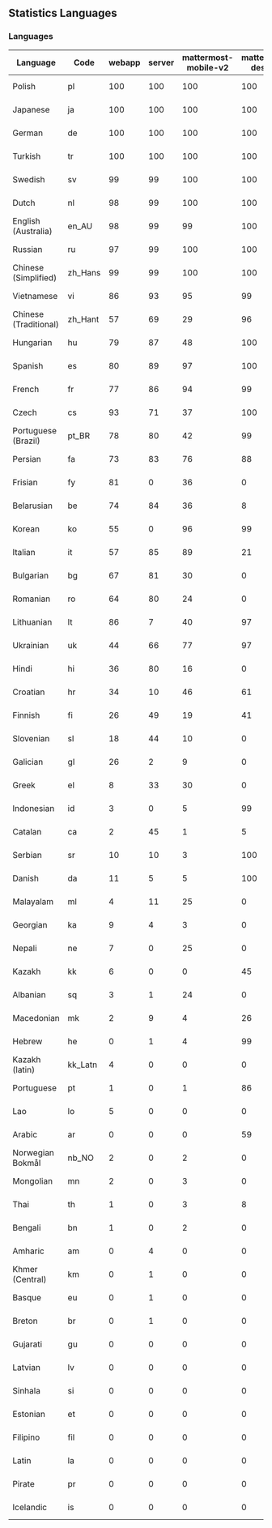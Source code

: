 ## Statistics Languages ##
###  Languages  ###
|Language|Code|webapp|server|mattermost-mobile-v2|mattermost-desktop|playbook-webapp|calls-webapp|Total|Last Modified|
|---|---|---|---|---|---|---|---|---|---|
|Polish|pl| 100| 100| 100| 100| 0| 100| 100|2024-04-12T13:28:49.143909Z|
|Japanese|ja| 100| 100| 100| 100| 0| 100| 100|2024-04-13T14:02:25.651592Z|
|German|de| 100| 100| 100| 100| 0| 100| 100|2024-04-12T13:28:48.919385Z|
|Turkish|tr| 100| 100| 100| 100| 0| 97| 99|2024-04-14T12:40:43.870412Z|
|Swedish|sv| 99| 99| 100| 100| 0| 97| 99|2024-04-11T21:22:21.608777Z|
|Dutch|nl| 98| 99| 100| 100| 0| 97| 99|2024-04-11T21:22:19.122031Z|
|English (Australia)|en_AU| 98| 99| 99| 100| 0| 0| 99|2024-04-10T18:16:18.951149Z|
|Russian|ru| 97| 99| 100| 100| 0| 66| 95|2024-04-11T21:22:20.971382Z|
|Chinese (Simplified)|zh_Hans| 99| 99| 100| 100| 0| 97| 94|2024-04-11T21:22:24.303563Z|
|Vietnamese|vi| 86| 93| 95| 99| 0| 86| 89|2024-04-11T21:22:23.628084Z|
|Chinese (Traditional)|zh_Hant| 57| 69| 29| 96| 0| 14| 87|2024-04-11T21:22:24.906599Z|
|Hungarian|hu| 79| 87| 48| 100| 0| 0| 79|2024-04-10T18:17:28.935160Z|
|Spanish|es| 80| 89| 97| 100| 0| 25| 79|2024-04-11T21:22:14.110992Z|
|French|fr| 77| 86| 94| 99| 0| 51| 79|2024-04-11T21:22:14.656494Z|
|Czech|cs| 93| 71| 37| 100| 0| 94| 77|2024-04-11T21:22:12.921922Z|
|Portuguese (Brazil)|pt_BR| 78| 80| 42| 99| 0| 86| 75|2024-04-11T21:22:20.404182Z|
|Persian|fa| 73| 83| 76| 88| 0| 0| 72|2024-04-10T18:16:38.419517Z|
|Frisian|fy| 81| 0| 36| 0| 0| 0| 71|2024-04-10T18:16:58.087615Z|
|Belarusian|be| 74| 84| 36| 8| 0| 0| 70|2024-04-10T18:15:34.212084Z|
|Korean|ko| 55| 0| 96| 99| 0| 86| 67|2024-04-11T21:22:17.759989Z|
|Italian|it| 57| 85| 89| 21| 0| 21| 66|2024-04-11T21:22:16.438137Z|
|Bulgarian|bg| 67| 81| 30| 0| 0| 0| 65|2024-04-10T18:15:39.343140Z|
|Romanian|ro| 64| 80| 24| 0| 0| 0| 62|2024-04-10T18:19:29.453883Z|
|Lithuanian|lt| 86| 7| 40| 97| 0| 77| 61|2024-04-11T21:22:18.364080Z|
|Ukrainian|uk| 44| 66| 77| 97| 0| 0| 55|2024-04-10T18:20:17.500459Z|
|Hindi|hi| 36| 80| 16| 0| 0| 0| 44|2024-04-10T18:17:18.759530Z|
|Croatian|hr| 34| 10| 46| 61| 0| 94| 35|2024-04-11T21:22:15.493827Z|
|Finnish|fi| 26| 49| 19| 41| 0| 0| 32|2024-04-10T18:16:43.196348Z|
|Slovenian|sl| 18| 44| 10| 0| 0| 0| 22|2024-04-10T18:19:45.859890Z|
|Galician|gl| 26| 2| 9| 0| 0| 0| 17|2024-04-10T18:17:03.534395Z|
|Greek|el| 8| 33| 30| 0| 0| 0| 17|2024-04-10T18:16:13.600556Z|
|Indonesian|id| 3| 0| 5| 99| 0| 0| 14|2024-04-10T18:17:34.047029Z|
|Catalan|ca| 2| 45| 1| 5| 0| 0| 13|2024-04-10T18:15:53.282556Z|
|Serbian|sr| 10| 10| 3| 100| 0| 0| 12|2024-04-10T18:19:55.636775Z|
|Danish|da| 11| 5| 5| 100| 0| 0| 12|2024-04-10T18:16:03.897815Z|
|Malayalam|ml| 4| 11| 25| 0| 0| 0| 9|2024-04-10T18:18:43.851541Z|
|Georgian|ka| 9| 4| 3| 0| 0| 0| 7|2024-04-10T18:17:54.117527Z|
|Nepali|ne| 7| 0| 25| 0| 0| 0| 7|2024-04-10T18:18:59.109614Z|
|Kazakh|kk| 6| 0| 0| 45| 0| 0| 6|2024-04-10T18:18:04.550243Z|
|Albanian|sq| 3| 1| 24| 0| 0| 0| 5|2024-04-10T18:19:50.619125Z|
|Macedonian|mk| 2| 9| 4| 26| 0| 0| 5|2024-04-10T18:18:38.893103Z|
|Hebrew|he| 0| 1| 4| 99| 0| 0| 4|2024-04-10T18:17:14.146481Z|
|Kazakh (latin)|kk_Latn| 4| 0| 0| 0| 0| 0| 4|2024-04-10T18:17:59.250644Z|
|Portuguese|pt| 1| 0| 1| 86| 0| 0| 3|2024-04-10T18:19:24.466550Z|
|Lao|lo| 5| 0| 0| 0| 0| 0| 3|2024-04-10T18:18:24.084998Z|
|Arabic|ar| 0| 0| 0| 59| 0| 0| 2|2024-04-10T18:15:29.883862Z|
|Norwegian Bokmål|nb_NO| 2| 0| 2| 0| 0| 0| 2|2024-04-10T18:18:53.975072Z|
|Mongolian|mn| 2| 0| 3| 0| 0| 0| 2|2024-04-10T18:18:48.448041Z|
|Thai|th| 1| 0| 3| 8| 0| 0| 1|2024-04-10T18:20:06.723995Z|
|Bengali|bn| 1| 0| 2| 0| 0| 0| 1|2024-04-10T18:15:44.296311Z|
|Amharic|am| 0| 4| 0| 0| 0| 0| 1|2024-04-10T18:15:24.866626Z|
|Khmer (Central)|km| 0| 1| 0| 0| 0| 0| 0|2024-04-10T18:18:09.474281Z|
|Basque|eu| 0| 1| 0| 0| 0| 0| 0|2024-04-10T18:16:33.290754Z|
|Breton|br| 0| 1| 0| 0| 0| 0| 0|2024-04-10T18:15:48.512606Z|
|Gujarati|gu| 0| 0| 0| 0| 0| 0| 0|2024-04-10T18:17:08.941056Z|
|Latvian|lv| 0| 0| 0| 0| 0| 0| 0|2024-04-10T18:18:33.808513Z|
|Sinhala|si| 0| 0| 0| 0| 0| 0| 0|2024-04-10T18:19:40.802325Z|
|Estonian|et| 0| 0| 0| 0| 0| 0| 0|2024-04-10T18:16:28.548071Z|
|Filipino|fil| 0| 0| 0| 0| 0| 0| 0|2024-04-10T18:16:48.291196Z|
|Latin|la| 0| 0| 0| 0| 0| 0| 0|2024-04-10T18:18:19.251554Z|
|Pirate|pr| 0| 0| 0| 0| 0| 0| 0|2024-04-10T18:19:14.692375Z|
|Icelandic|is| 0| 0| 0| 0| 0| 0| 0|2024-04-10T18:17:38.938531Z|
